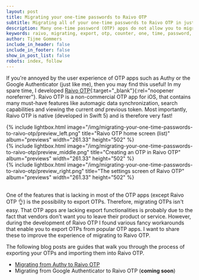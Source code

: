 ```yaml
---
layout: post
title: Migrating your one-time passwords to Raivo OTP
subtitle: Migrating all of your one-time passwords to Raivo OTP in just a few minutes.
description: Many one-time password (OTP) apps do not allow you to migrate your OTPs to other apps. This blog post contains fancy tricks that enable you to export these OTPs anyway.
keywords: raivo, migrating, export, otp, counter, one, time, password, client, native, app, swift, secure, fast, lightweight, token, two, second, factor
author: Tijme Gommers
include_in_header: false
include_in_footer: false
show_in_post_list: false
robots: index, follow
---
```


If you're annoyed by the user experience of OTP apps such as Authy or the Google Authenticator (just like me), then you may find this useful! In my spare time, I developed [Raivo OTP](https://apps.apple.com/app/raivo-otp/id1459042137?platform=iphone){:target="_blank"}{:rel="noopener noreferrer"}. Raivo OTP is a non-commercial OTP app for iOS, that contains many must-have features like automagic data synchronization, search capabilities and viewing the current *and* previous token. Most importantly, Raivo OTP is native (developed in Swift 5) and is therefore very fast!

<div class="row">
    <div class="col-md-4 text-center">
        {% 
            include lightbox.html 
            image="/img/migrating-your-one-time-passwords-to-raivo-otp/preview_left.png" 
            title="Raivo OTP home screen (list)"
            album="previews"
            width="261.33"
            height="502"
        %}
    </div>
    <div class="col-md-4 text-center hidden-xs hidden-sm">
        {% 
            include lightbox.html 
            image="/img/migrating-your-one-time-passwords-to-raivo-otp/preview_middle.png" 
            title="Creating an OTP in Raivo OTP"
            album="previews"
            width="261.33"
            height="502"
        %}
    </div>
    <div class="col-md-4 text-center hidden-xs hidden-sm">
        {% 
            include lightbox.html 
            image="/img/migrating-your-one-time-passwords-to-raivo-otp/preview_right.png" 
            title="The settings screen of Raivo OTP"
            album="previews"
            width="261.33"
            height="502"
        %}
    </div>
</div>
<br/>

One of the features that is lacking in most of the OTP apps (except Raivo OTP 👌) is the possibility to export OTPs. Therefore, migrating OTPs isn't easy. That OTP apps are lacking export functionalities is probably due to the fact that vendors don't want you to leave their product or service. However, during the development of Raivo OTP I found various fancy workarounds that enable you to export OTPs from popular OTP apps. I want to share these to improve the experience of migrating to Raivo OTP.

The following blog posts are guides that walk you through the process of exporting your OTPs and importing them into Raivo OTP.

* [Migrating from Authy to Raivo OTP](/blog/migrating-your-one-time-passwords-from-authy-to-raivo-otp/)
* Migrating from Google Authenticator to Raivo OTP (**coming soon**)